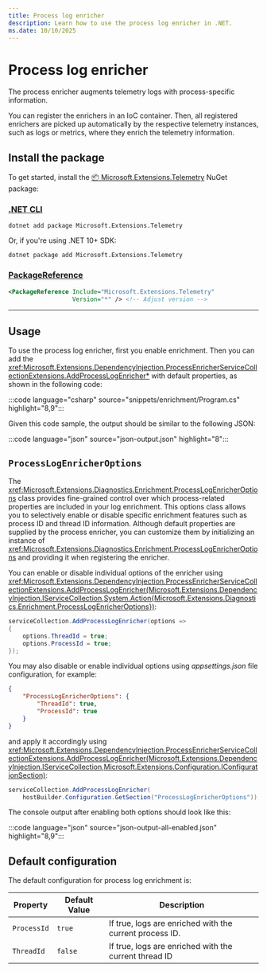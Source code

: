 ```yaml
---
title: Process log enricher
description: Learn how to use the process log enricher in .NET.
ms.date: 10/10/2025
---
```


# Process log enricher

The process enricher augments telemetry logs with process-specific information.

You can register the enrichers in an IoC container. Then, all registered enrichers are picked up automatically by the respective telemetry instances, such as logs or metrics, where they enrich the telemetry information.

## Install the package

To get started, install the [📦 Microsoft.Extensions.Telemetry](https://www.nuget.org/packages/Microsoft.Extensions.Telemetry) NuGet package:

### [.NET CLI](#tab/dotnet-cli)

```dotnetcli
dotnet add package Microsoft.Extensions.Telemetry
```

Or, if you're using .NET 10+ SDK:

```dotnetcli
dotnet package add Microsoft.Extensions.Telemetry
```

### [PackageReference](#tab/package-reference)

```xml
<PackageReference Include="Microsoft.Extensions.Telemetry"
                  Version="*" /> <!-- Adjust version -->
```

---

## Usage

To use the process log enricher, first you enable enrichment. Then you can add the <xref:Microsoft.Extensions.DependencyInjection.ProcessEnricherServiceCollectionExtensions.AddProcessLogEnricher*> with default properties, as shown in the following code:

:::code language="csharp" source="snippets/enrichment/Program.cs" highlight="8,9":::

Given this code sample, the output should be similar to the following JSON:

:::code language="json" source="json-output.json" highlight="8":::

## `ProcessLogEnricherOptions`

The <xref:Microsoft.Extensions.Diagnostics.Enrichment.ProcessLogEnricherOptions> class provides fine-grained control over which process-related properties are included in your log enrichment. This options class allows you to selectively enable or disable specific enrichment features such as process ID and thread ID information. Although default properties are supplied by the process enricher, you can customize them by initializing an instance of <xref:Microsoft.Extensions.Diagnostics.Enrichment.ProcessLogEnricherOptions> and providing it when registering the enricher.

You can enable or disable individual options of the enricher using <xref:Microsoft.Extensions.DependencyInjection.ProcessEnricherServiceCollectionExtensions.AddProcessLogEnricher(Microsoft.Extensions.DependencyInjection.IServiceCollection,System.Action{Microsoft.Extensions.Diagnostics.Enrichment.ProcessLogEnricherOptions})>:

```csharp
serviceCollection.AddProcessLogEnricher(options =>
{
    options.ThreadId = true;
    options.ProcessId = true;
});
```

You may also disable or enable individual options using _appsettings.json_ file configuration, for example:

```json
{
    "ProcessLogEnricherOptions": {
        "ThreadId": true,
        "ProcessId": true
    }
}
```

and apply it accordingly using <xref:Microsoft.Extensions.DependencyInjection.ProcessEnricherServiceCollectionExtensions.AddProcessLogEnricher(Microsoft.Extensions.DependencyInjection.IServiceCollection,Microsoft.Extensions.Configuration.IConfigurationSection)>:

```csharp
serviceCollection.AddProcessLogEnricher(
    hostBuilder.Configuration.GetSection("ProcessLogEnricherOptions"));
```

The console output after enabling both options should look like this:

:::code language="json" source="json-output-all-enabled.json" highlight="8,9":::

## Default configuration

The default configuration for process log enrichment is:

| Property    | Default Value | Description                                             |
|-------------|---------------|---------------------------------------------------------|
| `ProcessId` | `true`        | If true, logs are enriched with the current process ID. |
| `ThreadId`  | `false`       | If true, logs are enriched with the current thread ID   |
